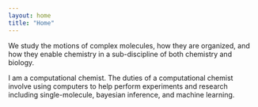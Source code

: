 ```yaml
---
layout: home
title: "Home"
---
```


We study the motions of complex molecules, how they are organized, and how they enable chemistry in a sub-discipline of both chemistry and biology.

I am a computational chemist. The duties of a computational chemist involve using computers to help perform experiments and research including single-molecule, bayesian inference, and machine learning. 